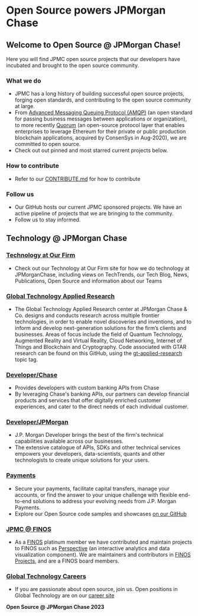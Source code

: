 # Open Source powers JPMorgan Chase

## Welcome to Open Source @ JPMorgan Chase!

Here you will find JPMC open source projects that our developers have incubated and brought to the open source community.

### What we do

* JPMC has a long history of building successful open source projects, forging open standards, and contributing to the open source community at large. 
* From [Advanced Messaging Queuing Protocol (AMQP)](https://www.amqp.org/) (an open standard for passing business messages between applications or organization), to more recently [Quorum](https://consensys.net/quorum/products/) (an open-source protocol layer that enables enterprises to leverage Ethereum for their private or public production blockchain applications,  acquired by ConsenSys in Aug-2020), we are committed to open source.
* Check out out pinned and most starred current projects below.

### How to contribute

* Refer to our [CONTRIBUTE.md](https://github.com/jpmorganchase/.github/blob/main/CONTRIBUTING.md) for how to contribute

### Follow us

* Our GitHub hosts our current JPMC sponsored projects. We have an active pipeline of projects that we are bringing to the community. 
*  Follow us to stay informed.

## Technology @ JPMorgan Chase

### [Technology at Our Firm](https://www.jpmorgan.com/technology)

* Check out our Technology at Our Firm site for how we do technology at JPMorganChase, including views on TechTrends, our Tech Blog, News, Publications, Open Source and information about our Teams 

### [Global Technology Applied Research](https://www.jpmorgan.com/technology/applied-research)

* The Global Technology Applied Research center at JPMorgan Chase & Co. designs and conducts research across multiple frontier technologies, in order to enable novel discoveries and inventions, and to inform and develop next-generation solutions for the firm’s clients and businesses. Areas of focus include the field of Quantum Technology, Augmented Reality and Virtual Reality, Cloud Networking, Internet of Things and Blockchain and Cryptography. Code associated with GTAR research can be found on this GitHub, using the [gt-applied-research](https://github.com/search?q=gt-applied-research&type=repositories) topic tag.

### [Developer/Chase](https://developer.chase.com)

* Provides developers with custom banking APIs from Chase
* By leveraging Chase's banking APIs, our partners can develop financial products and services that offer digitally enriched customer experiences, and cater to the direct needs of each individual customer.

### [Developer/JPMorgan](https://developer.jpmorgan.com)

* J.P. Morgan Developer brings the best of the firm's technical capabilities available across our businesses.
* The extensive catalogue of APIs, SDKs and other technical services empowers your developers, data-scientists, quants and other technologists to create unique solutions for your users.

### [Payments](https://www.jpmorgan.com/payments)

* Secure your payments, facilitate capital transfers, manage your accounts, or find the answer to your unique challenge with flexible end-to-end solutions to address your evolving needs from J.P. Morgan Payments.
* Explore our Open Source code samples and showcases [on our GitHub](https://github.com/jpmorganchase/payments)

### [JPMC @ FINOS](https://finos.org)

* As a [FINOS](https://finos.org) platinum member we have contributed and maintain projects to FINOS such as [Perspective](https://github.com/finos/perspective) (an interactive analytics and data visualization component). We are maintainers and contributors in [FINOS Projects](https://landscape.finos.org/), and are a FINOS board members.

### [Global Technology Careers](https://careers.jpmorgan.com/)

* If you are passionate about open source, join us. Open positions in Global Technology are on our [career site](https://careers.jpmorgan.com/)

**Open Source @ JPMorgan Chase 2023**
